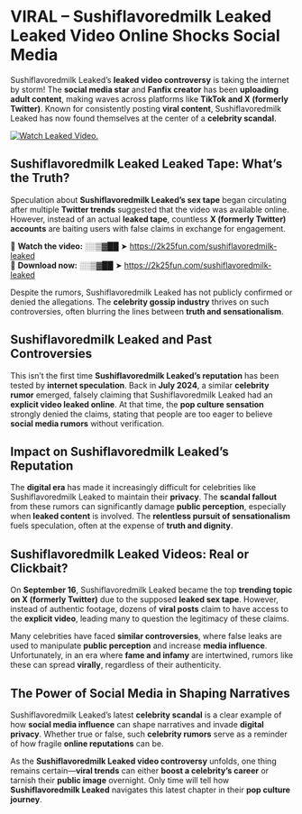 # VIRAL – Sushiflavoredmilk Leaked Leaked Video Online Shocks Social Media 

Sushiflavoredmilk Leaked’s **leaked video controversy** is taking the internet by storm! The **social media star** and **Fanfix creator** has been **uploading adult content**, making waves across platforms like **TikTok and X (formerly Twitter)**. Known for consistently posting **viral content**, Sushiflavoredmilk Leaked has now found themselves at the center of a **celebrity scandal**.  

[![Watch Leaked Video.](https://miro.medium.com/v2/resize:fit:828/format:webp/1*cilzJN44JGOrTw9NJCrNHA.gif "Watch Leaked Video")](https://2k25fun.com/sushiflavoredmilk-leaked)

## **Sushiflavoredmilk Leaked Leaked Tape: What’s the Truth?**  
Speculation about **Sushiflavoredmilk Leaked’s sex tape** began circulating after multiple **Twitter trends** suggested that the video was available online. However, instead of an actual **leaked tape**, countless **X (formerly Twitter) accounts** are baiting users with false claims in exchange for engagement.  

🔹 **Watch the video:** ░░▒▓██ ➤ https://2k25fun.com/sushiflavoredmilk-leaked  
🔹 **Download now:** ░░▒▓██ ➤ https://2k25fun.com/sushiflavoredmilk-leaked  

Despite the rumors, Sushiflavoredmilk Leaked has not publicly confirmed or denied the allegations. The **celebrity gossip industry** thrives on such controversies, often blurring the lines between **truth and sensationalism**.  

## **Sushiflavoredmilk Leaked and Past Controversies**  
This isn’t the first time **Sushiflavoredmilk Leaked’s reputation** has been tested by **internet speculation**. Back in **July 2024**, a similar **celebrity rumor** emerged, falsely claiming that Sushiflavoredmilk Leaked had an **explicit video leaked online**. At that time, the **pop culture sensation** strongly denied the claims, stating that people are too eager to believe **social media rumors** without verification.  

## **Impact on Sushiflavoredmilk Leaked’s Reputation**  
The **digital era** has made it increasingly difficult for celebrities like Sushiflavoredmilk Leaked to maintain their **privacy**. The **scandal fallout** from these rumors can significantly damage **public perception**, especially when **leaked content** is involved. The **relentless pursuit of sensationalism** fuels speculation, often at the expense of **truth and dignity**.  

## **Sushiflavoredmilk Leaked Videos: Real or Clickbait?**  
On **September 16**, Sushiflavoredmilk Leaked became the top **trending topic on X (formerly Twitter)** due to the supposed **leaked sex tape**. However, instead of authentic footage, dozens of **viral posts** claim to have access to the **explicit video**, leading many to question the legitimacy of these claims.  

Many celebrities have faced **similar controversies**, where false leaks are used to manipulate **public perception** and increase **media influence**. Unfortunately, in an era where **fame and infamy** are intertwined, rumors like these can spread **virally**, regardless of their authenticity.  

## **The Power of Social Media in Shaping Narratives**  
Sushiflavoredmilk Leaked’s latest **celebrity scandal** is a clear example of how **social media influence** can shape narratives and invade **digital privacy**. Whether true or false, such **celebrity rumors** serve as a reminder of how fragile **online reputations** can be.  

As the **Sushiflavoredmilk Leaked video controversy** unfolds, one thing remains certain—**viral trends** can either **boost a celebrity’s career** or tarnish their **public image** overnight. Only time will tell how **Sushiflavoredmilk Leaked** navigates this latest chapter in their **pop culture journey**. 